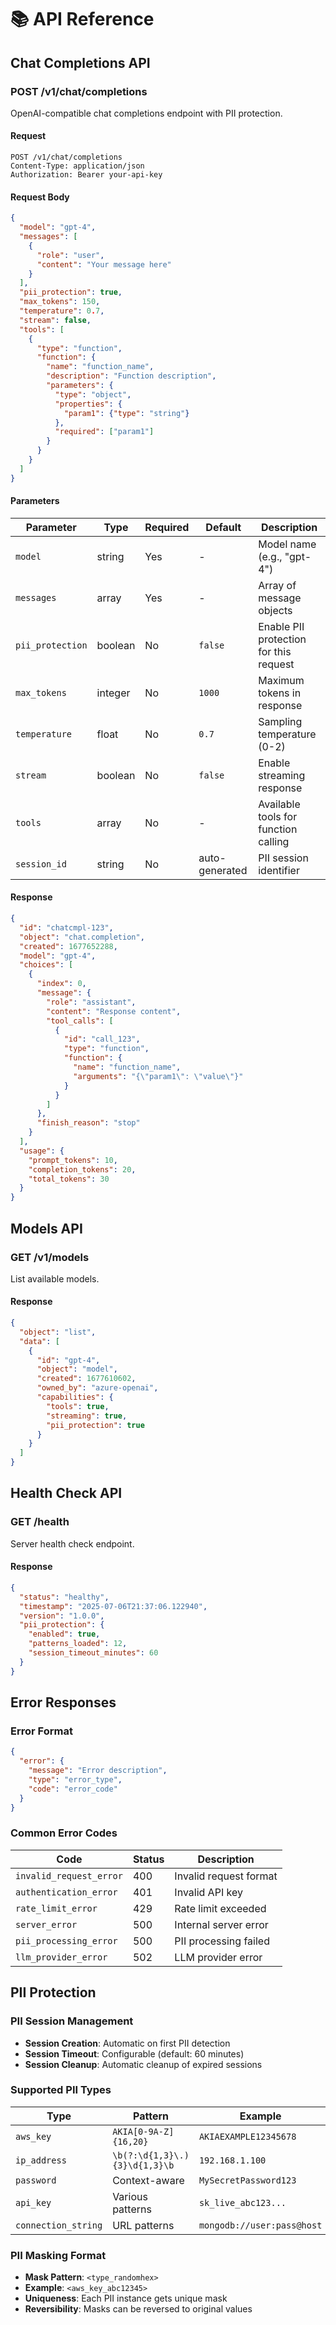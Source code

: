# 📚 API Reference

## Chat Completions API

### POST /v1/chat/completions

OpenAI-compatible chat completions endpoint with PII protection.

#### Request

```http
POST /v1/chat/completions
Content-Type: application/json
Authorization: Bearer your-api-key
```

#### Request Body

```json
{
  "model": "gpt-4",
  "messages": [
    {
      "role": "user",
      "content": "Your message here"
    }
  ],
  "pii_protection": true,
  "max_tokens": 150,
  "temperature": 0.7,
  "stream": false,
  "tools": [
    {
      "type": "function",
      "function": {
        "name": "function_name",
        "description": "Function description",
        "parameters": {
          "type": "object",
          "properties": {
            "param1": {"type": "string"}
          },
          "required": ["param1"]
        }
      }
    }
  ]
}
```

#### Parameters

| Parameter | Type | Required | Default | Description |
|-----------|------|----------|---------|-------------|
| `model` | string | Yes | - | Model name (e.g., "gpt-4") |
| `messages` | array | Yes | - | Array of message objects |
| `pii_protection` | boolean | No | `false` | Enable PII protection for this request |
| `max_tokens` | integer | No | `1000` | Maximum tokens in response |
| `temperature` | float | No | `0.7` | Sampling temperature (0-2) |
| `stream` | boolean | No | `false` | Enable streaming response |
| `tools` | array | No | - | Available tools for function calling |
| `session_id` | string | No | auto-generated | PII session identifier |

#### Response

```json
{
  "id": "chatcmpl-123",
  "object": "chat.completion",
  "created": 1677652288,
  "model": "gpt-4",
  "choices": [
    {
      "index": 0,
      "message": {
        "role": "assistant",
        "content": "Response content",
        "tool_calls": [
          {
            "id": "call_123",
            "type": "function",
            "function": {
              "name": "function_name",
              "arguments": "{\"param1\": \"value\"}"
            }
          }
        ]
      },
      "finish_reason": "stop"
    }
  ],
  "usage": {
    "prompt_tokens": 10,
    "completion_tokens": 20,
    "total_tokens": 30
  }
}
```

## Models API

### GET /v1/models

List available models.

#### Response

```json
{
  "object": "list",
  "data": [
    {
      "id": "gpt-4",
      "object": "model",
      "created": 1677610602,
      "owned_by": "azure-openai",
      "capabilities": {
        "tools": true,
        "streaming": true,
        "pii_protection": true
      }
    }
  ]
}
```

## Health Check API

### GET /health

Server health check endpoint.

#### Response

```json
{
  "status": "healthy",
  "timestamp": "2025-07-06T21:37:06.122940",
  "version": "1.0.0",
  "pii_protection": {
    "enabled": true,
    "patterns_loaded": 12,
    "session_timeout_minutes": 60
  }
}
```

## Error Responses

### Error Format

```json
{
  "error": {
    "message": "Error description",
    "type": "error_type",
    "code": "error_code"
  }
}
```

### Common Error Codes

| Code | Status | Description |
|------|--------|-------------|
| `invalid_request_error` | 400 | Invalid request format |
| `authentication_error` | 401 | Invalid API key |
| `rate_limit_error` | 429 | Rate limit exceeded |
| `server_error` | 500 | Internal server error |
| `pii_processing_error` | 500 | PII processing failed |
| `llm_provider_error` | 502 | LLM provider error |

## PII Protection

### PII Session Management

- **Session Creation**: Automatic on first PII detection
- **Session Timeout**: Configurable (default: 60 minutes)
- **Session Cleanup**: Automatic cleanup of expired sessions

### Supported PII Types

| Type | Pattern | Example |
|------|---------|---------|
| `aws_key` | `AKIA[0-9A-Z]{16,20}` | `AKIAEXAMPLE12345678` |
| `ip_address` | `\b(?:\d{1,3}\.){3}\d{1,3}\b` | `192.168.1.100` |
| `password` | Context-aware | `MySecretPassword123` |
| `api_key` | Various patterns | `sk_live_abc123...` |
| `connection_string` | URL patterns | `mongodb://user:pass@host` |

### PII Masking Format

- **Mask Pattern**: `<type_randomhex>`
- **Example**: `<aws_key_abc12345>`
- **Uniqueness**: Each PII instance gets unique mask
- **Reversibility**: Masks can be reversed to original values 